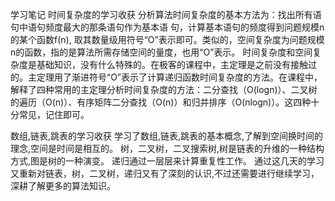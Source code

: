 学习笔记
时间复杂度的学习收获
分析算法时间复杂度的基本方法为：找出所有语句中语句频度最大的那条语句作为基本语
句，计算基本语句的频度得到问题规模n的某个函数f(n), 取其数量级用符号“O”表示即可。类似的，空间复杂度为问题规模n的函数，指的是算法所需存储空间的量度，也用“O”表示。
时间复杂度和空间复杂度是基础知识，没有什么特殊的。在极客的课程中，主定理是之前没有接触过的。主定理用了渐进符号“O”表示了计算递归函数时间复杂度的方法。在课程中，解释了四种常用的主定理分析时间复杂度的方法：二分查找（O(logn)）、二叉树的遍历（O(n)）、有序矩阵二分查找（O(n)）和归并排序（O(nlogn)）。这四种十分常见，记住即可。

数组,链表,跳表的学习收获
学习了数组,链表,跳表的基本概念,了解到空间换时间的理念,空间是时间是相互的。 树，二叉树，二叉搜索树,树是链表的升维的一种结构方式,图是树的一种演变。 递归通过一层层来计算重复性工作。 通过这几天的学习又重新对链表，树，二叉树，递归又有了深刻的认识,不过还需要进行继续学习，深耕了解更多的算法知识。
